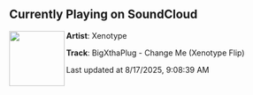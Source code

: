 ## Currently Playing on SoundCloud

[<img align="left" width="100" src="https://i1.sndcdn.com/artworks-aFCKKjBFnPNTs3Ck-1hGZkw-t500x500.png">](https://soundcloud.com/xenotypebass/bigxthaplug-change-me-xenotype-flip)

**Artist**: Xenotype 

**Track**: BigXthaPlug - Change Me (Xenotype Flip)

Last updated at 8/17/2025, 9:08:39 AM
